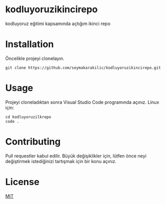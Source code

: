 # kodluyoruzikincirepo
kodluyoruz eğitimi kapsamında açtığım ikinci repo
# Installation
Öncelikle projeyi clonelayın.
```
git clone https://github.com/seymakarakilic/kodluyoruzikincirepo.git
```
# Usage
Projeyi cloneladıktan sonra Visual Studio Code programında açınız.
Linux için:
```
cd kodluyoruzilkrepo
code .
```
# Contributing
Pull requestler kabul edilir. Büyük değişiklikler için, lütfen önce neyi değiştirmek istediğinizi tartışmak için bir konu açınız.
 # License
 [MIT](https://choosealicense.com/licenses/mit/)
 
